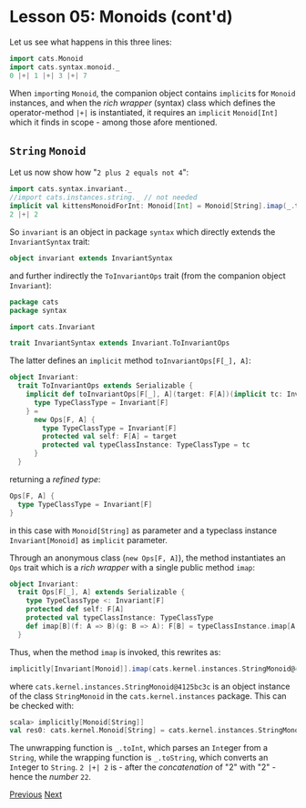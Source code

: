 Lesson 05: Monoids (cont'd)
===========================

Let us see what happens in this three lines:

```Scala
import cats.Monoid
import cats.syntax.monoid._
0 |+| 1 |+| 3 |+| 7
```

When `import`ing `Monoid`, the companion object contains `implicit`s for `Monoid` instances, and when the _rich wrapper_
(syntax) class which defines the operator-method `|+|` is instantiated, it requires an `implicit` `Monoid[Int]` which it
finds in scope - among those afore mentioned.

`String` `Monoid`
-----------------

Let us now show how "`2 plus 2 equals not 4`":

```Scala
import cats.syntax.invariant._
//import cats.instances.string._ // not needed
implicit val kittensMonoidForInt: Monoid[Int] = Monoid[String].imap(_.toInt)(_.toString)
2 |+| 2
```

So `invariant` is an object in package `syntax` which directly extends the `InvariantSyntax` trait:

```Scala
object invariant extends InvariantSyntax
```

and further indirectly the `ToInvariantOps` trait (from the companion object `Invariant`):

```Scala
package cats
package syntax

import cats.Invariant

trait InvariantSyntax extends Invariant.ToInvariantOps
```

The latter defines an `implicit` method `toInvariantOps[F[_], A]`:

```Scala
object Invariant:
  trait ToInvariantOps extends Serializable {
    implicit def toInvariantOps[F[_], A](target: F[A])(implicit tc: Invariant[F]): Ops[F, A] {
      type TypeClassType = Invariant[F]
    } =
      new Ops[F, A] {
        type TypeClassType = Invariant[F]
        protected val self: F[A] = target
        protected val typeClassInstance: TypeClassType = tc
      }
  }
```

returning a _refined type_:

```Scala
Ops[F, A] {
  type TypeClassType = Invariant[F]
}
```

in this case with `Monoid[String]` as parameter and a typeclass instance `Invariant[Monoid]` as `implicit` parameter.

Through an anonymous class (`new Ops[F, A]`), the method instantiates an `Ops` trait which is a _rich wrapper_ with a single
public method `imap`:

```Scala
object Invariant:
  trait Ops[F[_], A] extends Serializable {
    type TypeClassType <: Invariant[F]
    protected def self: F[A]
    protected val typeClassInstance: TypeClassType
    def imap[B](f: A => B)(g: B => A): F[B] = typeClassInstance.imap[A, B](self)(f)(g)
  }
```

Thus, when the method `imap` is invoked, this rewrites as:

```Scala
implicitly[Invariant[Monoid]].imap(cats.kernel.instances.StringMonoid@4125bc3c)(_.toInt)(_.toString)
```

where `cats.kernel.instances.StringMonoid@4125bc3c` is an object instance of the class `StringMonoid` in the
`cats.kernel.instances` package. This can be checked with:

```scala
scala> implicitly[Monoid[String]]
val res0: cats.kernel.Monoid[String] = cats.kernel.instances.StringMonoid@4125bc3c
```

The unwrapping function is `_.toInt`, which parses an `Int`eger from a `String`, while the wrapping function is `_.toString`,
which converts an `Int`eger to `String`. `2 |+| 2` is - after the _concatenation_ of "2" with "2" - hence the _number_ `22`.

[Previous](https://github.com/sjbiaga/kittens/blob/main/monoid-2-list/README.md) [Next](https://github.com/sjbiaga/kittens/blob/main/monoid-4-resolve/README.md)
